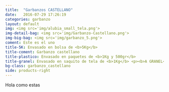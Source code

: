 ```yaml
---
title:  "Garbanzos CASTELLANO"
date:   2016-07-29 17:26:19
categories: garbanzo
layout: default
img: <img src='img/alubia_small_tela.png'>
img-detail-bag: <img src='img/Garbanzo-Castellano.png'>
img-big-bag: <img src='img/garbanzo_5.png'>
coment: Este es el uno
title-5K: Envasado en bolsa de <b>5Kg</b>
title-coment: Garbanzo castellano
title-plastico: Envasado en paquetes de <b>1Kg y 500gr</b>
title-granel: Envasado en saquito de tela de <b>1Kg</b> <p><b>A GRANEL</b><br> Envasado en sacos de <b>10Kg y 25Kg</b> 
bg-class: garbanzo_castellano 
side: products-right
---
```


Hola como estas